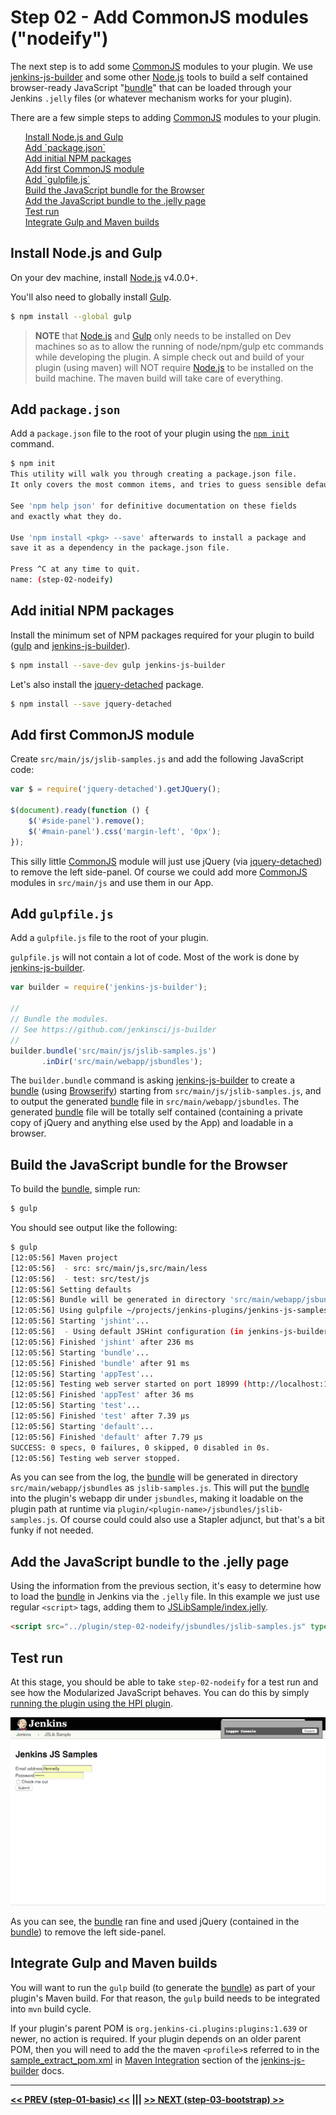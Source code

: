 # Step 02 - Add CommonJS modules ("nodeify")
The next step is to add some [CommonJS] modules to your plugin. We use [jenkins-js-builder] and some other [Node.js]
tools to build a self contained browser-ready JavaScript "[bundle]" that can be loaded through your Jenkins `.jelly` files
(or whatever mechanism works for your plugin).

There are a few simple steps to adding [CommonJS] modules to your plugin.

<p>
<ul>
    <a href="#install-nodejs-and-gulp">Install Node.js and Gulp</a><br/>
    <a href="#add-packagejson">Add `package.json`</a><br/>
    <a href="#add-initial-npm-packages">Add initial NPM packages</a><br/>
    <a href="#add-first-commonjs-module">Add first CommonJS module</a><br/>
    <a href="#add-gulpfilejs">Add `gulpfile.js`</a><br/>
    <a href="#build-the-javascript-bundle-for-the-browser">Build the JavaScript bundle for the Browser</a><br/>
    <a href="#add-the-javascript-bundle-to-the-jelly-page">Add the JavaScript bundle to the .jelly page</a><br/>
    <a href="#test-run">Test run</a><br/>
    <a href="#integrate-gulp-and-maven-builds">Integrate Gulp and Maven builds</a><br/>
</ul>    
</p>
 
## Install Node.js and Gulp 
On your dev machine, install [Node.js] v4.0.0+.

You'll also need to globally install [Gulp].
  
```sh
$ npm install --global gulp
```

> __NOTE__ that [Node.js] and [Gulp] only needs to be installed on Dev machines so as to allow the running of node/npm/gulp etc commands while developing the plugin. A simple check out and build of your plugin (using maven) will NOT require [Node.js] to be installed on the build machine. The maven build will take care of everything.

## Add `package.json`
Add a `package.json` file to the root of your plugin using the [`npm init`](https://docs.npmjs.com/cli/init) command.

```sh
$ npm init
This utility will walk you through creating a package.json file.
It only covers the most common items, and tries to guess sensible defaults.

See 'npm help json' for definitive documentation on these fields
and exactly what they do.

Use 'npm install <pkg> --save' afterwards to install a package and
save it as a dependency in the package.json file.

Press ^C at any time to quit.
name: (step-02-nodeify)
```

## Add initial NPM packages
Install the minimum set of NPM packages required for your plugin to build ([gulp](https://github.com/gulpjs/gulp) and [jenkins-js-builder]).

```sh
$ npm install --save-dev gulp jenkins-js-builder
```

Let's also install the [jquery-detached] package.

```sh
$ npm install --save jquery-detached
```

## Add first CommonJS module
Create `src/main/js/jslib-samples.js` and add the following JavaScript code:

```javascript
var $ = require('jquery-detached').getJQuery();

$(document).ready(function () {    
    $('#side-panel').remove();
    $('#main-panel').css('margin-left', '0px');
});
```

This silly little [CommonJS] module will just use jQuery (via [jquery-detached]) to remove the left side-panel. Of
course we could add more [CommonJS] modules in `src/main/js` and use them in our App.

## Add `gulpfile.js`
Add a `gulpfile.js` file to the root of your plugin.

`gulpfile.js` will not contain a lot of code. Most of the work is done by [jenkins-js-builder]. 

```javascript
var builder = require('jenkins-js-builder');

//
// Bundle the modules.
// See https://github.com/jenkinsci/js-builder
//
builder.bundle('src/main/js/jslib-samples.js')
       .inDir('src/main/webapp/jsbundles');
```

The `builder.bundle` command is asking [jenkins-js-builder] to create a [bundle] (using [Browserify]) starting from
`src/main/js/jslib-samples.js`, and to output the generated [bundle] file in `src/main/webapp/jsbundles`. The
generated [bundle] file will be totally self contained (containing a private copy of jQuery and anything else used by
the App) and loadable in a browser.
 
## Build the JavaScript bundle for the Browser
To build the [bundle], simple run:

```sh
$ gulp
```

You should see output like the following:

```sh
$ gulp
[12:05:56] Maven project
[12:05:56]  - src: src/main/js,src/main/less
[12:05:56]  - test: src/test/js
[12:05:56] Setting defaults
[12:05:56] Bundle will be generated in directory 'src/main/webapp/jsbundles' as 'jslib-samples.js'.
[12:05:56] Using gulpfile ~/projects/jenkins-plugins/jenkins-js-samples/step-02-nodeify/gulpfile.js
[12:05:56] Starting 'jshint'...
[12:05:56] 	- Using default JSHint configuration (in jenkins-js-builder). Override by defining a .jshintrc in this folder.
[12:05:56] Finished 'jshint' after 236 ms
[12:05:56] Starting 'bundle'...
[12:05:56] Finished 'bundle' after 91 ms
[12:05:56] Starting 'appTest'...
[12:05:56] Testing web server started on port 18999 (http://localhost:18999). Content root: /Users/tfennelly/projects/jenkins-plugins/jenkins-js-samples/step-02-nodeify
[12:05:56] Finished 'appTest' after 36 ms
[12:05:56] Starting 'test'...
[12:05:56] Finished 'test' after 7.39 μs
[12:05:56] Starting 'default'...
[12:05:56] Finished 'default' after 7.79 μs
SUCCESS: 0 specs, 0 failures, 0 skipped, 0 disabled in 0s.
[12:05:56] Testing web server stopped.
```

As you can see from the log, the [bundle] will be generated in directory `src/main/webapp/jsbundles` as `jslib-samples.js`.
This will put the [bundle] into the plugin's webapp dir under `jsbundles`, making it loadable on the plugin path
at runtime via `plugin/<plugin-name>/jsbundles/jslib-samples.js`. Of course could could also use
a Stapler adjunct, but that's a bit funky if not needed.

## Add the JavaScript bundle to the .jelly page
Using the information from the previous section, it's easy to determine how to load the [bundle] in Jenkins via the
`.jelly` file. In this example we just use regular `<script>` tags, adding them to
[JSLibSample/index.jelly](src/main/resources/org/jenkinsci/ui/samples/JSLibSample/index.jelly).

```html
<script src="../plugin/step-02-nodeify/jsbundles/jslib-samples.js" type="text/javascript"></script>
```

## Test run
At this stage, you should be able to take `step-02-nodeify` for a test run and see how the Modularized JavaScript
behaves. You can do this by simply [running the plugin using the HPI plugin](https://wiki.jenkins-ci.org/display/JENKINS/Plugin+tutorial#Plugintutorial-DebuggingaPlugin).

![root action page](img/root-action-page.png)

As you can see, the [bundle] ran fine and used jQuery (contained in the [bundle]) to remove the left side-panel.

## Integrate Gulp and Maven builds
You will want to run the `gulp` build (to generate the [bundle]) as part of your plugin's Maven build. For that reason, 
the `gulp` build needs to be integrated into `mvn` build cycle.

If your plugin's parent POM is `org.jenkins-ci.plugins:plugins:1.639` or newer, no action is required. If your
plugin depends on an older parent POM, then you will need to add the the maven `<profile>`s referred to in the
[sample_extract_pom.xml](https://github.com/jenkinsci/js-builder/blob/master/res/sample_extract_pom.xml) in
[Maven Integration](https://github.com/jenkinsci/js-builder#maven-integration) section of the [jenkins-js-builder] docs.

<hr/>
<b><a href="../../../tree/master/step-01-basic">&lt;&lt; PREV (step-01-basic) &lt;&lt;</a>  |||  <a href="../../../tree/master/step-03-bootstrap">&gt;&gt; NEXT (step-03-bootstrap) &gt;&gt;</a></b>

[Node.js]: https://nodejs.org
[Gulp]: https://github.com/gulpjs/gulp
[jenkins-js-builder]: https://github.com/jenkinsci/js-builder
[jenkins-js-modules]: https://github.com/jenkinsci/js-modules
[CommonJS]: http://www.commonjs.org/
[jquery-detached]: https://github.com/tfennelly/jquery-detached
[Browserify]: http://browserify.org/
[bundle]: https://github.com/jenkinsci/js-modules/blob/master/FAQs.md#what-is-the-difference-between-a-module-and-a-bundle
